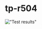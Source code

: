 # tp-r504
!["Test results"](https://github.com/tristanp47/tp-r504/actions/workflows/pytest.yml/badge.svg)
